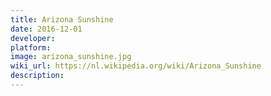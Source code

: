 ```yaml
---
title: Arizona Sunshine
date: 2016-12-01
developer: 
platform: 
image: arizona_sunshine.jpg
wiki_url: https://nl.wikipedia.org/wiki/Arizona_Sunshine
description: 
---
```

